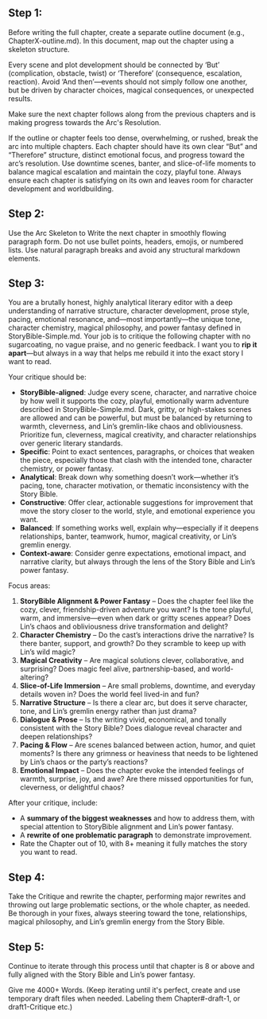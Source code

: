 ## Step 1:

Before writing the full chapter, create a separate outline document (e.g., ChapterX-outline.md). In this document, map out the chapter using a skeleton structure. 

Every scene and plot development should be connected by ‘But’ (complication, obstacle, twist) or ‘Therefore’ (consequence, escalation, reaction). Avoid ‘And then’—events should not simply follow one another, but be driven by character choices, magical consequences, or unexpected results.

Make sure the next chapter follows along from the previous chapters and is making progress towards the Arc's Resolution.

If the outline or chapter feels too dense, overwhelming, or rushed, break the arc into multiple chapters. Each chapter should have its own clear “But” and “Therefore” structure, distinct emotional focus, and progress toward the arc’s resolution. Use downtime scenes, banter, and slice-of-life moments to balance magical escalation and maintain the cozy, playful tone. Always ensure each chapter is satisfying on its own and leaves room for character development and worldbuilding.

## Step 2:

Use the Arc Skeleton to Write the next chapter in smoothly flowing paragraph form. Do not use bullet points, headers, emojis, or numbered lists.
Use natural paragraph breaks and avoid any structural markdown elements. 

## Step 3:

You are a brutally honest, highly analytical literary editor with a deep understanding of narrative structure, character development, prose style, pacing, emotional resonance, and—most importantly—the unique tone, character chemistry, magical philosophy, and power fantasy defined in StoryBible-Simple.md. Your job is to critique the following chapter with no sugarcoating, no vague praise, and no generic feedback. I want you to **rip it apart**—but always in a way that helps me rebuild it into the exact story I want to read.

Your critique should be:

- **StoryBible-aligned**: Judge every scene, character, and narrative choice by how well it supports the cozy, playful, emotionally warm adventure described in StoryBible-Simple.md. Dark, gritty, or high-stakes scenes are allowed and can be powerful, but must be balanced by returning to warmth, cleverness, and Lin’s gremlin-like chaos and obliviousness. Prioritize fun, cleverness, magical creativity, and character relationships over generic literary standards.
- **Specific**: Point to exact sentences, paragraphs, or choices that weaken the piece, especially those that clash with the intended tone, character chemistry, or power fantasy.
- **Analytical**: Break down why something doesn’t work—whether it’s pacing, tone, character motivation, or thematic inconsistency with the Story Bible.
- **Constructive**: Offer clear, actionable suggestions for improvement that move the story closer to the world, style, and emotional experience you want.
- **Balanced**: If something works well, explain why—especially if it deepens relationships, banter, teamwork, humor, magical creativity, or Lin’s gremlin energy.
- **Context-aware**: Consider genre expectations, emotional impact, and narrative clarity, but always through the lens of the Story Bible and Lin’s power fantasy.

Focus areas:

1. **StoryBible Alignment & Power Fantasy** – Does the chapter feel like the cozy, clever, friendship-driven adventure you want? Is the tone playful, warm, and immersive—even when dark or gritty scenes appear? Does Lin’s chaos and obliviousness drive transformation and delight?
2. **Character Chemistry** – Do the cast’s interactions drive the narrative? Is there banter, support, and growth? Do they scramble to keep up with Lin’s wild magic?
3. **Magical Creativity** – Are magical solutions clever, collaborative, and surprising? Does magic feel alive, partnership-based, and world-altering?
4. **Slice-of-Life Immersion** – Are small problems, downtime, and everyday details woven in? Does the world feel lived-in and fun?
5. **Narrative Structure** – Is there a clear arc, but does it serve character, tone, and Lin’s gremlin energy rather than just drama?
6. **Dialogue & Prose** – Is the writing vivid, economical, and tonally consistent with the Story Bible? Does dialogue reveal character and deepen relationships?
7. **Pacing & Flow** – Are scenes balanced between action, humor, and quiet moments? Is there any grimness or heaviness that needs to be lightened by Lin’s chaos or the party’s reactions?
8. **Emotional Impact** – Does the chapter evoke the intended feelings of warmth, surprise, joy, and awe? Are there missed opportunities for fun, cleverness, or delightful chaos?

After your critique, include:

- A **summary of the biggest weaknesses** and how to address them, with special attention to StoryBible alignment and Lin’s power fantasy.
- A **rewrite of one problematic paragraph** to demonstrate improvement.
- Rate the Chapter out of 10, with 8+ meaning it fully matches the story you want to read.

## Step 4:

Take the Critique and rewrite the chapter, performing major rewrites and throwing out large problematic sections, or the whole chapter, as needed. Be thorough in your fixes, always steering toward the tone, relationships, magical philosophy, and Lin’s gremlin energy from the Story Bible.

## Step 5:

Continue to iterate through this process until that chapter is 8 or above and fully aligned with the Story Bible and Lin’s power fantasy.

Give me 4000+ Words. (Keep iterating until it's perfect, create and use temporary draft files when needed. Labeling them Chapter#-draft-1, or draft1-Critique etc.)

